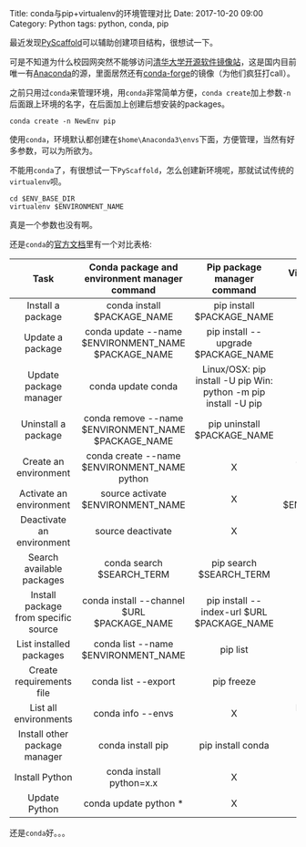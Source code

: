 Title: conda与pip+virtualenv的环境管理对比
Date: 2017-10-20 09:00
Category: Python
tags: python, conda, pip

最近发现[PyScaffold](https://pyscaffold.readthedocs.io/en/v2.5.8/features.html)可以辅助创建项目结构，很想试一下。

可是不知道为什么校园网突然不能够访问[清华大学开源软件镜像站](https://mirrors.tuna.tsinghua.edu.cn/)，这是国内目前唯一有[Anaconda](https://mirrors.tuna.tsinghua.edu.cn/anaconda/)的源，里面居然还有[conda-forge](https://conda-forge.org/)的镜像（为他们疯狂打call）。

之前只用过`conda`来管理环境，用`conda`非常简单方便，`conda create`加上参数`-n`后面跟上环境的名字，在后面加上创建后想安装的packages。

```
conda create -n NewEnv pip
```

使用`conda`，环境默认都创建在`$home\Anaconda3\envs`下面，方便管理，当然有好多参数，可以为所欲为。

不能用`conda`了，有很想试一下`PyScaffold`，怎么创建新环境呢，那就试试传统的`virtualenv`呗。

```
cd $ENV_BASE_DIR
virtualenv $ENVIRONMENT_NAME
```

真是一个参数也没有啊。

还是`conda`的[官方文档](https://docs.anaconda.com/_downloads/conda-pip-virtualenv-translator.html)里有一个对比表格:

| Task | Conda package and environment manager command | Pip package manager command | Virtualenv environment manager command |
|:--------------------------------------:|:-----------------------------------------------------:|:-----------------------------------------------------------------:|:-----------------------------------------------------:|
| Install a package | conda install $PACKAGE_NAME | pip install $PACKAGE_NAME | X |
| Update a package | conda update --name $ENVIRONMENT_NAME $PACKAGE_NAME | pip install --upgrade $PACKAGE_NAME | X |
| Update package manager | conda update conda | Linux/OSX: pip install -U pip Win: python -m pip install -U pip | X |
| Uninstall a package | conda remove --name $ENVIRONMENT_NAME $PACKAGE_NAME | pip uninstall $PACKAGE_NAME | X |
| Create an environment | conda create --name $ENVIRONMENT_NAME python | X | cd $ENV_BASE_DIR; virtualenv $ENVIRONMENT_NAME |
| Activate an environment | source activate $ENVIRONMENT_NAME | X | source $ENV_BASE_DIR/ $ENVIRONMENT_NAME/bin/activate |
| Deactivate an environment | source deactivate | X | deactivate |
| Search available packages | conda search $SEARCH_TERM | pip search $SEARCH_TERM | X |
| Install package from specific source | conda install --channel $URL $PACKAGE_NAME | pip install --index-url $URL $PACKAGE_NAME | X |
| List installed packages | conda list --name $ENVIRONMENT_NAME | pip list | X |
| Create requirements file | conda list --export | pip freeze | X |
| List all environments | conda info --envs | X | Install virtualenv wrapper, then lsvirtualenv |
| Install other package manager | conda install pip | pip install conda | X |
| Install Python | conda install python=x.x | X | X |
| Update Python | conda update python * | X | X |

还是`conda`好。。。